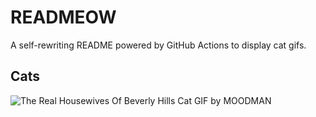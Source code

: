 # READMEOW

A self-rewriting README powered by GitHub Actions to display cat gifs.

## Cats

![The Real Housewives Of Beverly Hills Cat GIF by MOODMAN](https://media0.giphy.com/media/v1.Y2lkPTlhY2QwMmRhd3cxYjN5dWVvZWp5d3NkbnMzZ2kxY2x6cTY4a3U3YmJzdHdiZm9ocyZlcD12MV9naWZzX3NlYXJjaCZjdD1n/JRE3AvLsSRXg360F6l/200.gif)
